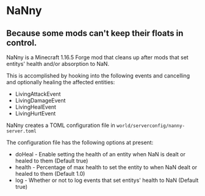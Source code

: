 # NaNny

## Because some mods can't keep their floats in control.

NaNny is a Minecraft 1.16.5 Forge mod that cleans up after mods that set entitys' health and/or absorption to NaN.

This is accomplished by hooking into the following events and cancelling and optionally healing the affected entities:

- LivingAttackEvent
- LivingDamageEvent
- LivingHealEvent
- LivingHurtEvent

NaNny creates a TOML configuration file in `world/serverconfig/nanny-server.toml`

The configuration file has the following options at present:

- doHeal - Enable setting the health of an entity when NaN is dealt or healed to them (Default true)
- health - Percentage of max health to set the entity to when NaN dealt or healed to them (Default 1.0)
- log - Whether or not to log events that set entitys' health to NaN (Default true)
